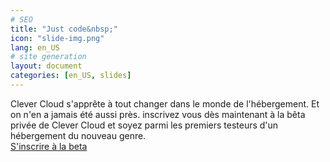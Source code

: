 ```yaml
---
# SEO
title: "Just code&nbsp;"
icon: "slide-img.png"
lang: en_US
# site generation
layout: document
categories: [en_US, slides]
---
```


Clever Cloud s'apprête à tout changer dans le monde de l'hébergement. Et on n'en a jamais été aussi près. inscrivez vous dès maintenant à la bêta privée de Clever Cloud et soyez parmi les premiers testeurs d'un hébergement du nouveau genre.  
<a href="#signup">S'inscrire à la beta</a>